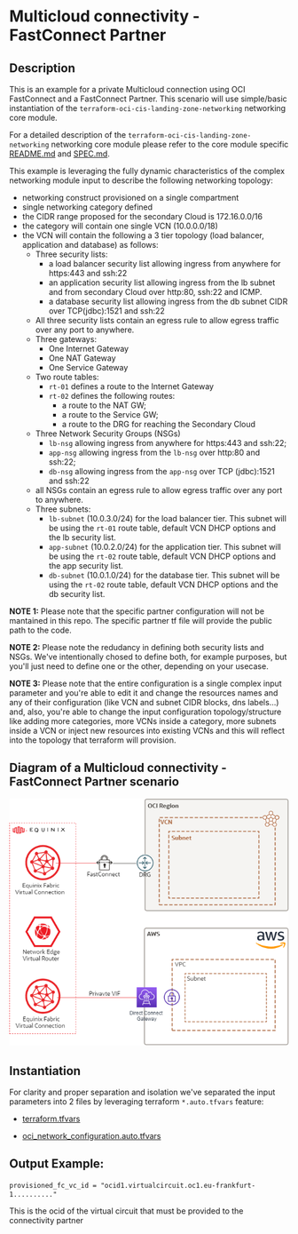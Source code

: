 <!-- BEGIN_TF_DOCS -->
# Multicloud connectivity - FastConnect Partner

## Description

This is an example for a private Multicloud connection using OCI FastConnect and a FastConnect Partner.
This scenario will use simple/basic instantiation of the ```terraform-oci-cis-landing-zone-networking``` networking core module.

For a detailed description of the ```terraform-oci-cis-landing-zone-networking``` networking core module please refer to the core module specific [README.md](../../README.md) and [SPEC.md](../../SPEC.md).

This example is leveraging the fully dynamic characteristics of the complex networking module input to describe the following networking topology:

- networking construct provisioned on a single compartment
- single networking category defined
- the CIDR range proposed for the secondary Cloud is 172.16.0.0/16
- the category will contain one single VCN (10.0.0.0/18)
- the VCN will contain the following a 3 tier topology (load balancer, application and database) as follows:
    - Three security lists:
        - a load balancer security list allowing ingress from anywhere for https:443 and ssh:22
        - an application security list allowing ingress from the lb subnet and from secondary Cloud over http:80, ssh:22 and ICMP.
        - a database security list allowing ingress from the db subnet CIDR over TCP(jdbc):1521 and ssh:22
    - All three security lists contain an egress rule to allow egress traffic over any port to anywhere.
    - Three gateways:
        - One Internet Gateway
        - One NAT Gateway
        - One Service Gateway
    - Two route tables:
        - ```rt-01``` defines a route to the Internet Gateway
        - ```rt-02``` defines the following routes:
            - a route to the NAT GW;
            - a route to the Service GW;
            - a route to the DRG for reaching the Secondary Cloud
    - Three Network Security Groups (NSGs)
        - ```lb-nsg``` allowing ingress from anywhere for https:443 and ssh:22;
        - ```app-nsg``` allowing ingress from the ```lb-nsg``` over http:80 and ssh:22;
        - ```db-nsg``` allowing ingress from the ```app-nsg``` over TCP (jdbc):1521 and ssh:22 
    - all NSGs contain an egress rule to allow egress traffic over any port to anywhere.
    - Three subnets:
        - ```lb-subnet``` (10.0.3.0/24) for the load balancer tier. This subnet will be using the ```rt-01``` route table, default VCN DHCP options and the lb security list.
        -  ```app-subnet``` (10.0.2.0/24) for the application tier. This subnet will be using the ```rt-02``` route table, default VCN DHCP options and the app security list.
        - ```db-subnet``` (10.0.1.0/24) for the database tier. This subnet will be using the ```rt-02``` route table, default VCN DHCP options and the db security list.

__NOTE 1:__ Please note that the specific partner configuration will not be mantained in this repo. The specific partner tf file will provide the public path to the code.

__NOTE 2:__ Please note the redudancy in defining both security lists and NSGs. We've intentionally chosed to define both, for example purposes, but you'll just need to define one or the other, depending on your usecase.

__NOTE 3:__ Please note that the entire configuration is a single complex input parameter and you're able to edit it and change the resources names and any of their configuration (like VCN and subnet CIDR blocks, dns labels...) and, also, you're able to change the input configuration topology/structure like adding more categories, more VCNs inside a category, more subnets inside a VCN or inject new resources into existing VCNs and this will reflect into the topology that terraform will provision.

## Diagram of a Multicloud connectivity - FastConnect Partner scenario

![](diagrams/oci-aws-equinix.png)

## Instantiation

For clarity and proper separation and isolation we've separated the input parameters into 2 files by leveraging terraform ```*.auto.tfvars``` feature:

- [terraform.tfvars](./terraform.tfvars.template)

- [oci_network_configuration.auto.tfvars](./oci_network_configuration.auto.tfvars)


## Output Example:

```
provisioned_fc_vc_id = "ocid1.virtualcircuit.oc1.eu-frankfurt-1.........."
```

This is the ocid of the virtual circuit that must be provided to the connectivity partner
